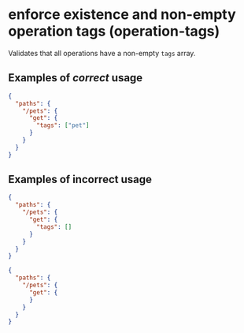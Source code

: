 # enforce existence and non-empty operation tags (operation-tags)

Validates that all operations have a non-empty `tags` array.

## Examples of *correct* usage

```json
{
  "paths": {
    "/pets": {
      "get": {
        "tags": ["pet"]
      }
    }
  }
}

```

## Examples of **incorrect** usage

```json
{
  "paths": {
    "/pets": {
      "get": {
        "tags": []
      }
    }
  }
}
```

```json
{
  "paths": {
    "/pets": {
      "get": {
      }
    }
  }
}
```

